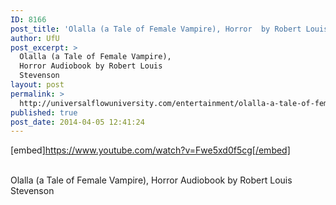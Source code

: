 ```yaml
---
ID: 8166
post_title: 'Olalla (a Tale of Female Vampire), Horror  by Robert Louis Stevenson'
author: UfU
post_excerpt: >
  Olalla (a Tale of Female Vampire),
  Horror Audiobook by Robert Louis
  Stevenson
layout: post
permalink: >
  http://universalflowuniversity.com/entertainment/olalla-a-tale-of-female-vampire-horror-by-robert-louis-stevenson/
published: true
post_date: 2014-04-05 12:41:24
---
```

[embed]https://www.youtube.com/watch?v=Fwe5xd0f5cg[/embed]</br></br>
<p>Olalla (a Tale of Female Vampire), Horror Audiobook by Robert Louis Stevenson</p>